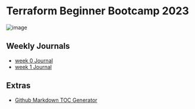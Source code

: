 # Terraform Beginner Bootcamp 2023

![image](https://github.com/OloruntobiOlurombi/terraform-beginner-bootcamp-2023/assets/40290711/ebf9ee31-47b0-4812-b439-4d04d5f65ae2)


## Weekly Journals
- [week 0 Journal](journal/week0.md)
- [week 1 Journal](journal/week1.md)

## Extras
- [Github Markdown TOC Generator](https://ecotrust-canada.github.io/markdown-toc/)
